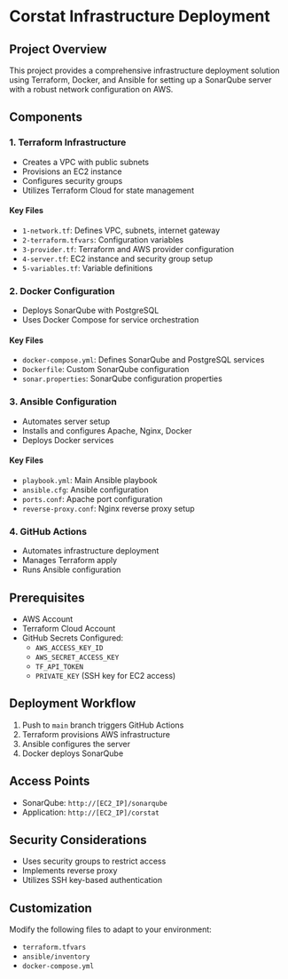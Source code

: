 # Corstat Infrastructure Deployment

## Project Overview

This project provides a comprehensive infrastructure deployment solution using Terraform, Docker, and Ansible for setting up a SonarQube server with a robust network configuration on AWS.

## Components

### 1. Terraform Infrastructure
- Creates a VPC with public subnets
- Provisions an EC2 instance
- Configures security groups
- Utilizes Terraform Cloud for state management

#### Key Files
- `1-network.tf`: Defines VPC, subnets, internet gateway
- `2-terraform.tfvars`: Configuration variables
- `3-provider.tf`: Terraform and AWS provider configuration
- `4-server.tf`: EC2 instance and security group setup
- `5-variables.tf`: Variable definitions

### 2. Docker Configuration
- Deploys SonarQube with PostgreSQL
- Uses Docker Compose for service orchestration

#### Key Files
- `docker-compose.yml`: Defines SonarQube and PostgreSQL services
- `Dockerfile`: Custom SonarQube configuration
- `sonar.properties`: SonarQube configuration properties

### 3. Ansible Configuration
- Automates server setup
- Installs and configures Apache, Nginx, Docker
- Deploys Docker services

#### Key Files
- `playbook.yml`: Main Ansible playbook
- `ansible.cfg`: Ansible configuration
- `ports.conf`: Apache port configuration
- `reverse-proxy.conf`: Nginx reverse proxy setup

### 4. GitHub Actions
- Automates infrastructure deployment
- Manages Terraform apply
- Runs Ansible configuration

## Prerequisites

- AWS Account
- Terraform Cloud Account
- GitHub Secrets Configured:
  - `AWS_ACCESS_KEY_ID`
  - `AWS_SECRET_ACCESS_KEY`
  - `TF_API_TOKEN`
  - `PRIVATE_KEY` (SSH key for EC2 access)

## Deployment Workflow

1. Push to `main` branch triggers GitHub Actions
2. Terraform provisions AWS infrastructure
3. Ansible configures the server
4. Docker deploys SonarQube

## Access Points

- SonarQube: `http://[EC2_IP]/sonarqube`
- Application: `http://[EC2_IP]/corstat`

## Security Considerations

- Uses security groups to restrict access
- Implements reverse proxy
- Utilizes SSH key-based authentication

## Customization

Modify the following files to adapt to your environment:
- `terraform.tfvars`
- `ansible/inventory`
- `docker-compose.yml`
